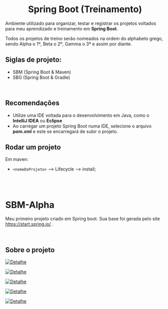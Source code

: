 <h1 style="text-align:center"> 
    Spring Boot (Treinamento)
</h1>

Ambiente utilizado para organizar, testar e registrar os projetos voltados para meu aprendizado e treinamento em **Spring Boot**.

Todos os projetos de treino serão nomeados na ordem do alphabeto grego, sendo Alpha o 1º, Beta o 2º, Gamma o 3º e assim por diante.

## Siglas de projeto:
-   SBM (Spring Boot & Maven)
-   SBG (Spring Boot & Gradle)

<br>

## Recomendações
-   Utilize uma IDE voltada para o desenvolvimento em Java, como o **IntelliJ IDEA** ou **Eclipse**
-   Ao carregar um projeto Spring Boot numa IDE, selecione o arquivo **pom.xml** e este se encarregará de subir o projeto.

## Rodar um projeto

Em maven:
-   `<nomeDoProjeto>` --> Lifecycle --> install;

<br>
<br>

# SBM-Alpha
Meu primeiro projeto criado em Spring boot. Sua base foi gerada pelo site https://start.spring.io/ .

<br>

## Sobre o projeto
[![Detalhe](https://img.shields.io/badge/Linguagem-Java_11-9b0e03.svg)](https://shields.io/)

[![Detalhe](https://img.shields.io/badge/Projeto-Maven_Project-335599.svg)](https://shields.io/)

[![Detalhe](https://img.shields.io/badge/Ferramenta-SpringBoot_2.5.3-006c67.svg)](https://shields.io/)

[![Detalhe](https://img.shields.io/badge/Packaging-Jar-b56d48.svg)](https://shields.io/)

[![Detalhe](https://img.shields.io/badge/Dependências-Spring_Web_|_-f9c067.svg)](https://shields.io/)

<br>
<br>